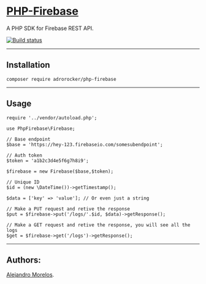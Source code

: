 [PHP-Firebase](https://github.com/adrorocker/php-firebase)
===================================

A PHP SDK for Firebase REST API.

[![Build status][Master image]][Master]

-----------------------------------

## Installation

```
composer require adrorocker/php-firebase
```
-----------------------------------

## Usage

```
require '../vendor/autoload.php';

use PhpFirebase\Firebase;

// Base endpoint
$base = 'https://hey-123.firebaseio.com/somesubendpoint';

// Auth token
$token = 'a1b2c3d4e5f6g7h8i9';

$firebase = new Firebase($base,$token);

// Unique ID
$id = (new \DateTime())->getTimestamp();

$data = ['key' => 'value']; // Or even just a string

// Make a PUT request and retive the response
$put = $firebase->put('/logs/'.$id, $data)->getResponse();

// Make a GET request and retive the response, you will see all the logs
$get = $firebase->get('/logs')->getResponse();
```
-----------------------------------

## Authors:

[Alejandro Morelos](https://github.com/adrorocker). 

  [Master]: https://travis-ci.org/adrorocker/php-firebase/
  [Master image]: https://travis-ci.org/adrorocker/php-firebase.svg?branch=master